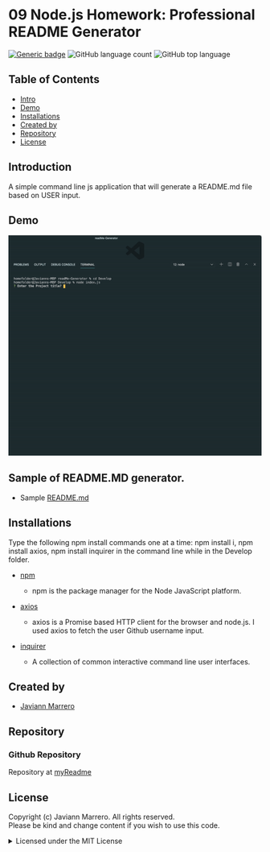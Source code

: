 # 09 Node.js Homework: Professional README Generator
[![Generic badge](https://img.shields.io/badge/license-MIT-<COLOR>.svg)](#license)
![GitHub language count](https://img.shields.io/github/languages/count/javiistacks/readMe-Generator)
![GitHub top language](https://img.shields.io/github/languages/top/javiistacks/readMe-Generator)


## Table of Contents
* [Intro](#intro)
* [Demo](#demo)
* [Installations](#installations)
* [Created by](#created-by)
* [Repository](#repository)
* [License](#license)


 ## Introduction
A simple command line js application that will generate a README.md file based on USER input.

## Demo
![Screencast Demo](./Develop/img/screenRecord.gif)


## Sample of README.MD generator.
* Sample [README.md](./Develop/README.md) 


## Installations
Type the following npm install commands one at a time: npm install i, npm install axios, npm install inquirer in the command line while in the Develop folder. 

* [npm](https://docs.npmjs.com/cli/v7/commands/npm-install)
  * npm is the package manager for the Node JavaScript platform. 

* [axios](https://www.npmjs.com/package/axios)
  * axios is a Promise based HTTP client for the browser and node.js. I used axios to fetch the user Github username input.

* [inquirer](https://www.npmjs.com/package/inquirer)
  * A collection of common interactive command line user interfaces.

## Created by
* [Javiann Marrero](https://github.com/javiistacks)


## Repository
### Github Repository
Repository at [myReadme](https://github.com/javiistacks/readMe-Generator)

## License

Copyright (c) Javiann Marrero. All rights reserved.<br>
Please be kind and change content if you wish to use this code.

<details><summary>Licensed under the MIT License</summary>

Copyright (c) 2021 - present | Javiann Marrero

<blockquote>
Permission is hereby granted, free of charge, to any person obtaining a copy
of this software and associated documentation files (the "Software"), to deal
in the Software without restriction, including without limitation the rights
to use, copy, modify, merge, publish, distribute, sublicense, and/or sell
copies of the Software, and to permit persons to whom the Software is
furnished to do so, subject to the following conditions:

The above copyright notice and this permission notice shall be included in all
copies or substantial portions of the Software.

THE SOFTWARE IS PROVIDED "AS IS", WITHOUT WARRANTY OF ANY KIND, EXPRESS OR
IMPLIED, INCLUDING BUT NOT LIMITED TO THE WARRANTIES OF MERCHANTABILITY,
FITNESS FOR A PARTICULAR PURPOSE AND NONINFRINGEMENT. IN NO EVENT SHALL THE
AUTHORS OR COPYRIGHT HOLDERS BE LIABLE FOR ANY CLAIM, DAMAGES OR OTHER
LIABILITY, WHETHER IN AN ACTION OF CONTRACT, TORT OR OTHERWISE, ARISING FROM,
OUT OF OR IN CONNECTION WITH THE SOFTWARE OR THE USE OR OTHER DEALINGS IN THE
SOFTWARE.
</blockquote>
</details>
